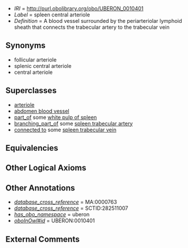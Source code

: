  * *IRI* = http://purl.obolibrary.org/obo/UBERON_0010401
 * *Label* = spleen central arteriole
 * *Definition* = A blood vessel surrounded by the periarteriolar lymphoid sheath that connects the trabecular artery to the trabecular vein

## Synonyms

 * follicular arteriole
 * splenic central arteriole
 * central arteriole

## Superclasses

 * [arteriole](../../UBERON/80/UBERON_0001980.md)
 * [abdomen blood vessel](../../UBERON/97/UBERON_0003497.md)
 * [part_of](../../BFO/50/BFO_0000050.md) some [white pulp of spleen](../../UBERON/59/UBERON_0001959.md)
 * [branching_part_of](../../RO/80/RO_0002380.md) some [spleen trabecular artery](../../UBERON/99/UBERON_0010399.md)
 * [connected to](../../UBREL/01/UBREL_0000001.md) some [spleen trabecular vein](../../UBERON/00/UBERON_0010400.md)

## Equivalencies


## Other Logical Axioms


## Other Annotations

 * *[database_cross_reference](../../ef/oboInOwl#hasDbXref.md)* = MA:0000763
 * *[database_cross_reference](../../ef/oboInOwl#hasDbXref.md)* = SCTID:282511007
 * *[has_obo_namespace](../../ce/oboInOwl#hasOBONamespace.md)* = uberon
 * *[oboInOwl#id](../../id/oboInOwl#id.md)* = UBERON:0010401

## External Comments

